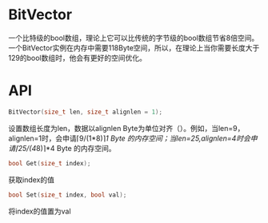 # BitVector
一个比特级的bool数组，理论上它可以比传统的字节级的bool数组节省8倍空间。
一个BitVector实例在内存中需要118Byte空间，所以，在理论上当你需要长度大于129的bool数组时，他会有更好的空间优化。

# API
```C++
BitVector(size_t len, size_t alignlen = 1);
```
设置数组长度为len，数据以alignlen Byte为单位对齐（）。例如，当len=9，alignlen=1时，会申请⌈9/(1*8)‌⌉*1 Byte 的内存空间；当len=25,alignlen=4时会申请‌⌈25/(4*8)⌉*4 Byte 的内存空间。
```C++
bool Get(size_t index);
```
获取index的值
```C++
bool Set(size_t index, bool val);
```
将index的值置为val

